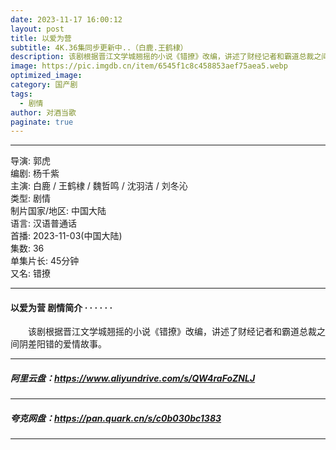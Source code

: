 ```yaml
---
date: 2023-11-17 16:00:12
layout: post
title: 以爱为营
subtitle: 4K.36集同步更新中..（白鹿.王鹤棣）
description: 该剧根据晋江文学城翘摇的小说《错撩》改编，讲述了财经记者和霸道总裁之间阴差阳错的爱情故事....
image: https://pic.imgdb.cn/item/6545f1c8c458853aef75aea5.webp
optimized_image: 
category: 国产剧
tags:
  - 剧情
author: 对酒当歌
paginate: true
---
```


---

导演: 郭虎  
编剧: 杨千紫  
主演: 白鹿 / 王鹤棣 / 魏哲鸣 / 沈羽洁 / 刘冬沁  
类型: 剧情  
制片国家/地区: 中国大陆  
语言: 汉语普通话  
首播: 2023-11-03(中国大陆)  
集数: 36  
单集片长: 45分钟  
又名: 错撩  

---

#### 以爱为营 剧情简介 · · · · · ·

　　该剧根据晋江文学城翘摇的小说《错撩》改编，讲述了财经记者和霸道总裁之间阴差阳错的爱情故事。

---

##### 阿里云盘：<https://www.aliyundrive.com/s/QW4raFoZNLJ>

---

##### 夸克网盘：<https://pan.quark.cn/s/c0b030bc1383>

---
